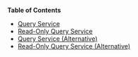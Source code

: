 **Table of Contents**

* [Query Service](#query-service)
* [Read-Only Query Service](#read-only-query-service)
* [Query Service (Alternative)](#query-service-alternative)
* [Read-Only Query Service (Alternative)](#read-only-query-service-alternative)